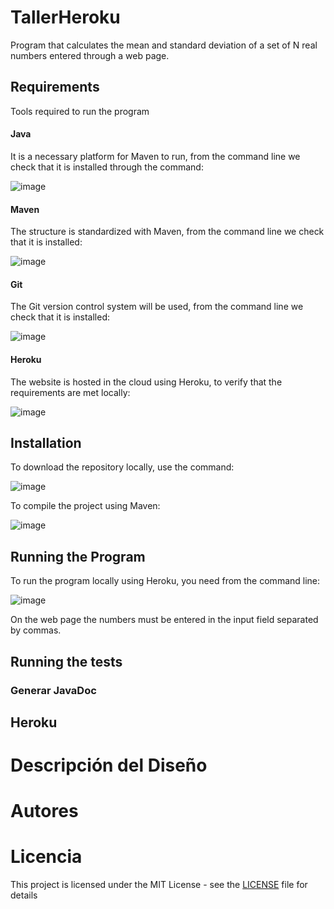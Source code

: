 # TallerHeroku

Program that calculates the mean and standard deviation of a set of N real numbers entered through a web page.

## Requirements

Tools required to run the program

#### Java

It is a necessary platform for Maven to run, from the command line we check that it is installed through the command:

![image](https://user-images.githubusercontent.com/50029247/107102176-a6e40600-67e7-11eb-8d10-780d59081bd4.png)

#### Maven

The structure is standardized with Maven, from the command line we check that it is installed:

![image](https://user-images.githubusercontent.com/50029247/107102289-06daac80-67e8-11eb-84cc-033d988321ac.png)


#### Git

The Git version control system will be used, from the command line we check that it is installed:

![image](https://user-images.githubusercontent.com/50029247/107102338-2eca1000-67e8-11eb-8743-0d0ae69bb1ac.png)

#### Heroku

The website is hosted in the cloud using Heroku, to verify that the requirements are met locally:

![image](https://user-images.githubusercontent.com/50029247/107102505-a5670d80-67e8-11eb-8092-3b45a084d9f5.png)

## Installation

To download the repository locally, use the command:

![image](https://user-images.githubusercontent.com/50029247/107102690-435ad800-67e9-11eb-8397-2fe8576a4273.png)

To compile the project using Maven:

![image](https://user-images.githubusercontent.com/50029247/107102739-5ff71000-67e9-11eb-9362-748893a253ad.png)


## Running the Program

To run the program locally using Heroku, you need from the command line:

![image](https://user-images.githubusercontent.com/50029247/107102947-f3304580-67e9-11eb-9d1e-7200b083e027.png)

On the web page the numbers must be entered in the input field separated by commas.


## Running the tests



### Generar JavaDoc


## Heroku



# Descripción del Diseño


# Autores



# Licencia

This project is licensed under the MIT License - see the [LICENSE](LICENSE) file for details
